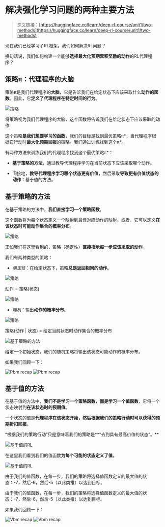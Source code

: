 # 解决强化学习问题的两种主要方法

> 原文链接：[https://huggingface.co/learn/deep-rl-course/unit1/two-methods](https://huggingface.co/learn/deep-rl-course/unit1/two-methods)

现在我们已经学习了RL框架，我们如何解决RL问题？

换句话说，我们如何构建一个能够**选择最大化预期累积奖励的动作**的RL代理程序？

## 策略π：代理程序的大脑

策略**π**是我们代理程序的**大脑**，它是告诉我们在给定状态下应该采取什么**动作的函数**。因此，它**定义了代理程序在特定时间的行为**。

![策略](../Images/83518e23a957f171ab1fe3fa7a6bbe35.png)

将策略视为我们代理程序的大脑，这个函数将告诉我们在给定状态下应该采取的动作

这个策略**是我们想要学习的函数**，我们的目标是找到最优策略π*，当代理程序根据它行动时**最大化预期回报**的策略。我们通过训练找到这个π*。

有两种方法来训练我们的代理程序找到这个最优策略π*：

+   **基于策略的方法**，通过教导代理程序学习在当前状态下应该采取哪个动作。

+   间接地，**教导代理程序学习哪个状态更有价值**，然后采取**导致更有价值状态的动作**：基于值的方法。

## 基于策略的方法

在基于策略的方法中，**我们直接学习一个策略函数**。

这个函数将为每个状态定义一个映射到最佳对应动作的映射。或者，它可以定义**在该状态时可能动作集合的概率分布**。

![策略](../Images/6758c67029516191953f67721d370c3e.png)

正如我们在这里看到的，策略（确定性）**直接指示每一步应该采取的动作**。

我们有两种类型的策略：

+   *确定性*：在给定状态下，策略**总是返回相同的动作**。

![策略](../Images/ee7b2c571f3d32864167d58a4063e9d3.png)

动作 = 策略(状态)

![策略](../Images/eab138ef553910f3be1dc2fc9a4c1d74.png)

+   *随机*：输出**动作的概率分布**。

![策略](../Images/651cfd4580146ecc7e4526d3c73cf0a3.png)

策略(动作 | 状态) = 给定当前状态时动作集合的概率分布

![基于策略的方法](../Images/24f29ab03a77c489ff2e67423152c2f5.png)

给定一个初始状态，我们的随机策略将输出该状态可能动作的概率分布。

如果我们回顾一下：

![Pbm recap](../Images/ccacb85446b779ce48e2b9c14852ff2b.png) ![Pbm recap](../Images/b65b570d8d5bdf35333f56e519f8ebbe.png)

## 基于值的方法

在基于值的方法中，**我们不是学习一个策略函数，而是学习一个值函数**，它将一个状态映射到**在该状态时的预期值**。

一个状态的值是**代理程序在该状态开始，然后根据我们的策略行动时可以获得的预期折扣回报**。

“根据我们的策略行动”只是意味着我们的策略是**“去到具有最高价值的状态”。**

![基于值的RL](../Images/9f6cecad619e80db36cfe941f6772544.png)

在这里我们看到我们的值函数**为每个可能的状态定义了值**。

![基于值的RL](../Images/a083a986fc5a289be300383a0bbc883f.png)

由于我们的值函数，在每一步，我们的策略将选择值函数定义的最大值的状态：-7，然后-6，然后-5（以此类推）以达到目标。

由于我们的值函数，在每一步，我们的策略将选择值函数定义的最大值的状态：-7，然后-6，然后-5（以此类推）以达到目标。

如果我们回顾一下：

![Vbm recap](../Images/ea2aeb10b56230f8695a306775324a19.png) ![Vbm recap](../Images/645f2468d4ce43d60dde1ff7d573fe7c.png)
